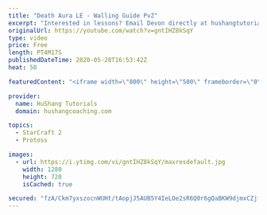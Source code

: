 ```yaml
---
title: "Death Aura LE - Walling Guide PvZ"
excerpt: "Interested in lessons? Email Devon directly at hushangtutorials@outlook.com ------------------------------------------------------------------------------------------------------- Want to support HuShang Tutorials directly? Patreon is a website where you can contribute a monthly donation that will help"
originalUrl: https://youtube.com/watch?v=gntIHZ8kSqY
type: video
price: Free
length: PT4M17S
publishedDateTime: 2020-05-28T16:53:42Z
heat: 50

featuredContent: "<iframe width=\"800\" height=\"500\" frameborder=\"0\" src=\"https://www.youtube.com/embed/gntIHZ8kSqY\" allow=\"accelerometer; autoplay; encrypted-media; gyroscope; picture-in-picture\" allowfullscreen></iframe>"

provider:
  name: HuShang Tutorials
  domain: hushangcoaching.com

topics:
  - StarCraft 2
  - Protoss

images:
  - url: https://i.ytimg.com/vi/gntIHZ8kSqY/maxresdefault.jpg
    width: 1280
    height: 720
    isCached: true

secured: "fzA/Ckm7yxszocnWUHt/tAopjJ5AUB5Y4IeLOe2sR6Q0r6gQaBKW9djmxCZjfR4aJbyDIeD41wlgHAuNJ75pqNxhyXCq/gyjty+IsrCnD2vJp3uPVQR8bF+VZ7aXaH6Jk6tIoM0Mu9xbJS4h2oe7SC4xfy7ljgcl6wBM9s9QzNOjzy25eAwarJqFcgkLSWmdiJ4S8R+RSfJ82ZA2ukMwGStSs82k1MstBIOXCmnW+TgHsYu1Hf6s2fRXV9cCbRH/uhy02FD63yuYglinTu8hVIMK1DWk6/2IL186Pdk5Fj7NhO7lHFoLIIvBoY+T4rGpl1VAPkBSdO3ko/Vd4KpHkf3g2EZujfs1+rtta+gudU2xco6KAALBB26EExHLei/fZvK+HT6XIj86RBAYB2QqzGTbqpWi44CE3vPROJCSfGc=;O5bBcbphaXz3TYLL7KjtGw=="
---
```


